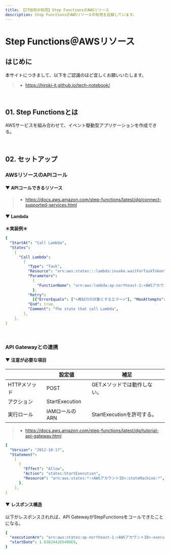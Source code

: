 ```yaml
---
title: 【IT技術の知見】Step Functions＠AWSリソース
description: Step Functions＠AWSリソースの知見を記録しています。
---
```


# Step Functions＠AWSリソース

## はじめに

本サイトにつきまして、以下をご認識のほど宜しくお願いいたします。

> - https://hiroki-it.github.io/tech-notebook/

<br>

## 01. Step Functionsとは

AWSサービスを組み合わせて、イベント駆動型アプリケーションを作成できる。

<br>

## 02. セットアップ

### AWSリソースのAPIコール

#### ▼ APIコールできるリソース

> - https://docs.aws.amazon.com/step-functions/latest/dg/connect-supported-services.html

#### ▼ Lambda

**＊実装例＊**

```yaml
{
  "StartAt": "Call Lambda",
  "States":
    {
      "Call Lambda":
        {
          "Type": "Task",
          "Resource": "arn:aws:states:::lambda:invoke.waitForTaskToken",
          "Parameters":
            {
              "FunctionName": "arn:aws:lambda:ap-northeast-1:<AWSアカウントID>:foo-function:1",
            },
          "Retry":
            [{"ErrorEquals": ["<再試行の対象とするエラー>"], "MaxAttempts": 0}],
          "End": true,
          "Comment": "The state that call Lambda",
        },
    },
}
```

<br>

### API Gatewayとの連携

#### ▼ 注意が必要な項目

|              | 設定値         | 補足                        |
| ------------ | -------------- | --------------------------- |
| HTTPメソッド | POST           | GETメソッドでは動作しない。 |
| アクション   | StartExecution |                             |
| 実行ロール   | IAMロールのARN | StartExecutionを許可する。  |

> - https://docs.aws.amazon.com/step-functions/latest/dg/tutorial-api-gateway.html

```yaml
{
  "Version": "2012-10-17",
  "Statement":
    [
      {
        "Effect": "Allow",
        "Action": "states:StartExecution",
        "Resource": "arn:aws:states:*:<AWSアカウントID>:stateMachine:*",
      },
    ],
}
```

#### ▼ レスポンス構造

以下がレスポンスされれば、API GatewayがStepFunctionsをコールできたことになる。

```yaml
{
  "executionArn": "arn:aws:states:ap-northeast-1:<AWSアカウントID>:execution:prd-foo-doing-state-machine:*****",
  "startDate": 1.638244285498E9,
}
```

<br>
